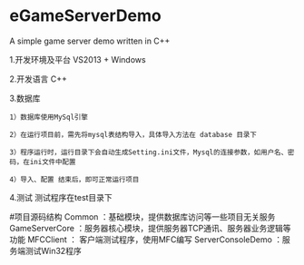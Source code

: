 # eGameServerDemo
A simple game server demo written in C++

1.开发环境及平台
	VS2013 + Windows

2.开发语言
	C++

3.数据库

	1）数据库使用MySql引擎
	
	2）在运行项目前，需先将mysql表结构导入，具体导入方法在 database 目录下
	
	3）程序运行时，运行目录下会自动生成Setting.ini文件，Mysql的连接参数，如用户名、密码，在ini文件中配置
	
	4）导入、配置 结束后，即可正常运行项目
	

4.测试
	测试程序在test目录下

	
#项目源码结构
	Common ：基础模块，提供数据库访问等一些项目无关服务
	GameServerCore ：服务器核心模块，提供服务器TCP通讯、服务器业务逻辑等功能
	MFCClient ： 客户端测试程序，使用MFC编写
	ServerConsoleDemo ：服务端测试Win32程序
